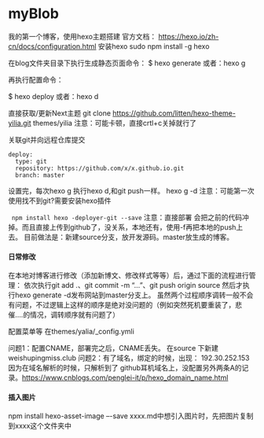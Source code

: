 # myBlob
我的第一个博客，使用hexo主题搭建
官方文档： https://hexo.io/zh-cn/docs/configuration.html
安装hexo
sudo npm install -g hexo

在blog文件夹目录下执行生成静态页面命令：
$ hexo generate        或者：hexo g


再执行配置命令：

$ hexo deploy            或者：hexo d

直接获取/更新Next主题
git clone https://github.com/litten/hexo-theme-yilia.git themes/yilia
注意：可能卡顿，直接crtl+c关掉就行了

关联git并向远程仓库提交
```
deploy:
  type: git
  repository: https://github.com/x/x.github.io.git
  branch: master
```
设置完，每次hexo g 执行hexo d,和git push一样。 hexo g -d
注意：可能第一次使用找不到git?需要安装hexo插件

``` npm install hexo -deployer-git --save```
注意：直接部署 会把之前的代码冲掉。而且直接上传到github了，没关系，本地还有，使用-f再把本地的push上去。
目前做法是：新建source分支，放开发源码。master放生成的博客。
#### 日常修改
在本地对博客进行修改（添加新博文、修改样式等等）后，通过下面的流程进行管理：
依次执行git add .、git commit -m “…”、git push origin source
然后才执行hexo generate -d发布网站到master分支上。
虽然两个过程顺序调转一般不会有问题，不过逻辑上这样的顺序是绝对没问题的（例如突然死机要重装了，悲催….的情况，调转顺序就有问题了）


配置菜单等
在themes/yalia/_config.ymli

问题1：配置CNAME，部署完之后，CNAME丢失。
在source 下新建 weishupingmiss.club
问题2：有了域名，绑定的时候，出现： 192.30.252.153
因为在域名解析的时候，只解析到了 github耳机域名上，没配置另外两条A的记录。https://www.cnblogs.com/penglei-it/p/hexo_domain_name.html


#### 插入图片
npm install hexo-asset-image –-save
xxxx.md中想引入图片时，先把图片复制到xxxx这个文件夹中


